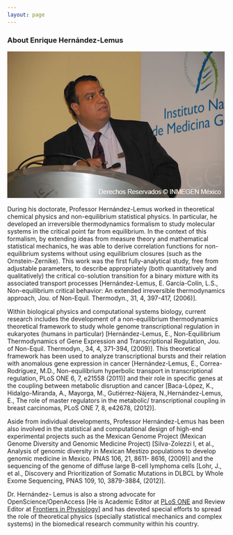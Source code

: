```yaml
---
layout: page
---
```


### About Enrique Hernández-Lemus
![Enrique Hernandez PhD](/images/ehl.jpg)

During his doctorate, Professor Hernández-Lemus worked in theoretical chemical physics and non-equilibrium statistical physics. 
In particular, he developed an irreversible thermodynamics formalism to study molecular systems in the critical point 
far from equilibrium. In the context of this formalism, by extending ideas from measure theory and mathematical statistical mechanics, 
he was able to derive correlation functions for non-equilibrium systems without using equilibrium closures 
(such as the Ornstein-Zernike). This work was the first fully-analytical study, free from adjustable parameters, 
to describe appropriately (both quantitatively and qualitatively) the critical co-solution transition for a binary mixture with 
its associated transport processes [Hernández-Lemus, E. García-Colín, L.S., Non-equilibrium critical behavior: 
An extended irreversible thermodynamics approach, Jou. of Non-Equil. Thermodyn., 31, 4, 397-417, (2006)].

Within biological physics and computational systems biology, current research includes the development of a non-equilibrium thermodynamics theoretical framework to study whole genome transcriptional regulation in eukaryotes (humans in particular) [Hernández-Lemus, E., Non-Equilibrium Thermodynamics of Gene Expression and Transcriptional Regulation, Jou. of Non-Equil. Thermodyn., 34, 4, 371-394, (2009)]. 
This theoretical framework has been used to analyze transcriptional bursts and their relation with anomalous 
gene expression in cancer [Hernández-Lemus, E., Correa-Rodríguez, M.D., Non-equilibrium hyperbolic transport 
in transcriptional regulation, PLoS ONE 6, 7, e21558 (2011)] and their role in specific genes at the coupling 
between metabolic disruption and cancer [Baca-López, K., Hidalgo-Miranda, A., Mayorga, M., Gutiérrez-Nájera, N.,Hernández-Lemus, 
E., The role of master regulators in the metabolic/ transcriptional coupling in breast carcinomas, PLoS ONE 7, 8, e42678, (2012)].

Aside from individual developments, Professor Hernández-Lemus has been also involved in the statistical 
and computational design of high-end experimental projects such as the Mexican Genome Project 
(Mexican Genome Diversity and Genomic Medicine Project) [Silva-Zolezzi I, et al., 
Analysis of genomic diversity in Mexican Mestizo populations to develop genomic medicine in Mexico. 
PNAS 106, 21, 8611- 8616, (2009)] and the sequencing of the genome of diffuse large B-cell lymphoma cells [Lohr, J., et al., 
Discovery and Prioritization of Somatic Mutations in DLBCL by Whole Exome Sequencing, PNAS 109, 10, 3879-3884, (2012)].

Dr. Hernández- Lemus is also a strong advocate for OpenScience/OpenAccess [He is Academic Editor at 
[PLoS ONE][1] and Review Editor at [Frontiers in Physiology][2]]  and has devoted special efforts to spread the role of theoretical 
physics (specially statistical mechanics and complex systems) in the biomedical research community within his country.  

[1]: http://www.plosone.org/
[2]: http://www.frontiersin.org/physiology